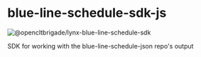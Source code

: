 # blue-line-schedule-sdk-js

![@opencltbrigade/lynx-blue-line-schedule-sdk](https://img.shields.io/npm/v/@opencltbrigade/lynx-blue-line-schedule-sdk?style=flat-square)

SDK for working with the blue-line-schedule-json repo's output
